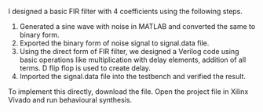  I designed a basic FIR filter with 4 coefficients using the following steps.

1. Generated a sine wave with noise in MATLAB and converted the same to binary form.
2. Exported the binary form of noise signal to signal.data file. 
3. Using the direct form of FIR filter, we designed a Verilog code using basic operations like multiplication with delay elements, addition of all terms. D flip flop is used to create delay. 
4. Imported the signal.data file into the testbench and verified the result.

To implement this directly, download the  file. 
Open the project file in Xilinx Vivado and run behavioural synthesis. 
